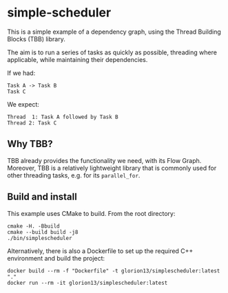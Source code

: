 # simple-scheduler

This is a simple example of a dependency graph, using the Thread Building Blocks (TBB) library.

The aim is to run a series of tasks as quickly as possible, threading where applicable, while maintaining their dependencies.

If we had:

```
Task A -> Task B
Task C
```

We expect:

```
Thread  1: Task A followed by Task B
Thread 2: Task C
```

## Why TBB?

TBB already provides the functionality we need, with its Flow Graph. Moreover, TBB is a relatively lightweight library that is commonly used for other threading tasks, e.g. for its `parallel_for`.

## Build and install

This example uses CMake to build. From the root directory:

```
cmake -H. -Bbuild
cmake --build build -j8
./bin/simplescheduler
```

Alternatively, there is also a Dockerfile to set up the required C++ environment and build the project:

```
docker build --rm -f "Dockerfile" -t glorion13/simplescheduler:latest "."
docker run --rm -it glorion13/simplescheduler:latest
```

